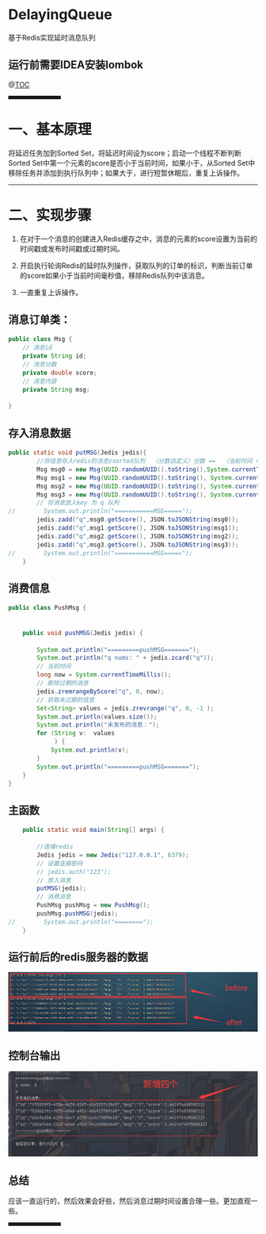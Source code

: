 # DelayingQueue
基于Redis实现延时消息队列

## 运行前需要IDEA安装lombok

@[TOC](目录)


<hr style=" border:solid; width:100px; height:1px;" color=#000000 size=1">





# 一、基本原理


将延迟任务加到Sorted Set，将延迟时间设为score；启动一个线程不断判断Sorted Set中第一个元素的score是否小于当前时间，如果小于，从Sorted Set中移除任务并添加到执行队列中；如果大于，进行短暂休眠后，重复上诉操作。

<hr/>

# 二、实现步骤


<font color=#999AAA ></font>

1.	在对于一个消息的创建进入Redis缓存之中，消息的元素的score设置为当前的时间戳或发布时间戳或过期时间。

2.	开启执行轮询Redis的延时队列操作，获取队列的订单的标识，判断当前订单的score如果小于当前时间毫秒值，移除Redis队列中该消息。
3.	一直重复上诉操作。

## 消息订单类：

```java
public class Msg {
	// 消息id
    private String id;
	// 消息分数
    private double score;
	// 消息内容
    private String msg;

}
```

## 存入消息数据


```java
public static void putMSG(Jedis jedis){
		//将信息存入redis的消息zsorted队列  （分数自定义）分数 ==  （当前时间 + 多少秒 = 过期时间)
        Msg msg0 = new Msg(UUID.randomUUID().toString(),System.currentTimeMillis()+1006,"0");
        Msg msg1 = new Msg(UUID.randomUUID().toString(), System.currentTimeMillis() + 9000000,"1");
        Msg msg2 = new Msg(UUID.randomUUID().toString(), System.currentTimeMillis() + 5040000,"2");
        Msg msg3 = new Msg(UUID.randomUUID().toString(), System.currentTimeMillis() + 7040000,"3");
        // 将消息放入key 为 q 队列
//        System.out.println("===========MSG=====");
        jedis.zadd("q",msg0.getScore(), JSON.toJSONString(msg0));
        jedis.zadd("q",msg1.getScore(), JSON.toJSONString(msg1));
        jedis.zadd("q",msg2.getScore(), JSON.toJSONString(msg2));
        jedis.zadd("q",msg3.getScore(), JSON.toJSONString(msg3));
//        System.out.println("===========MSG=====");
    }
```
## 消费信息

```java
public class PushMsg {


    public void pushMSG(Jedis jedis) {

        System.out.println("=========pushMSG=======");
        System.out.println("q nums: " + jedis.zcard("q"));
        // 当前时间
        long now = System.currentTimeMillis();
        // 删除过期的消息
        jedis.zremrangeByScore("q", 0, now);
		// 获取未过期的信息
        Set<String> values = jedis.zrevrange("q", 0, -1 );
        System.out.println(values.size());
        System.out.println("未发布的消息：");
        for (String v:  values
             ) {
            System.out.println(v);
        }
        System.out.println("=========pushMSG=======");
    }
}


```
## 主函数
```java
    public static void main(String[] args) {

		//连接redis
        Jedis jedis = new Jedis("127.0.0.1", 6379);
        // 设置连接密码
        // jedis.auth("123");
		// 放入消息
        putMSG(jedis);
		// 消费消息
        PushMsg pushMsg = new PushMsg();
        pushMsg.pushMSG(jedis);
//        System.out.println("========");
    }

```


## 运行前后的redis服务器的数据

 ![alt png](image/2.png)
## 控制台输出
![alt png](image/3.png)
## 总结
应该一直运行的，然后效果会好些，然后消息过期时间设置合理一些。更加直观一些。
<hr style=" border:solid; width:100px; height:1px;" color=#000000 size=1">
